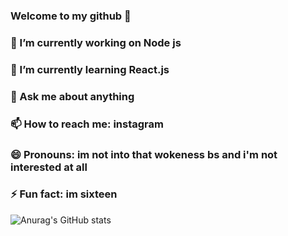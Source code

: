 ### Welcome to my github 👋


### 🔭 I’m currently working on Node js
### 🌱 I’m currently learning React.js
### 💬 Ask me about anything
### 📫 How to reach me: instagram
### 😄 Pronouns: im not into that wokeness bs and i'm not interested at all 
### ⚡ Fun fact: im sixteen

![Anurag's GitHub stats](https://github-readme-stats.vercel.app/api?username=darelljay&show_icons=true&theme=radical)
